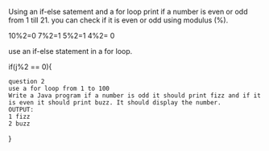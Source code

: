 Using an if-else satement and a for loop print if a number is even or odd from 1 till 21.
you can check if it is even or odd using modulus (%).

10%2=0
7%2=1
5%2=1
4%2= 0

use an if-else statement in a for loop.

if(j%2 == 0){

    question 2
    use a for loop from 1 to 100
    Write a Java program if a number is odd it should print fizz and if it is even it should print buzz. It should display the number.
    OUTPUT:
    1 fizz
    2 buzz

}